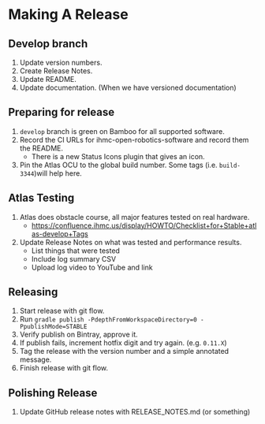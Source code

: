 # Making A Release

## Develop branch

1. Update version numbers.
1. Create Release Notes.
1. Update README.
1. Update documentation. (When we have versioned documentation)

## Preparing for release

1. `develop` branch is green on Bamboo for all supported software.
1. Record the CI URLs for ihmc-open-robotics-software and record them the README.
   * There is a new  Status Icons plugin that gives an icon.
1. Pin the Atlas OCU to the global build number. Some tags (i.e. `build-3344`)will help here.

## Atlas Testing

1. Atlas does obstacle course, all major features tested on real hardware.
   * https://confluence.ihmc.us/display/HOWTO/Checklist+for+Stable+atlas-develop+Tags
1. Update Release Notes on what was tested and performance results.
   * List things that were tested
   * Include log summary CSV
   * Upload log video to YouTube and link

## Releasing
1. Start release with git flow.
1. Run `gradle publish -PdepthFromWorkspaceDirectory=0 -PpublishMode=STABLE`
1. Verify publish on Bintray, approve it.
1. If publish fails, increment hotfix digit and try again. (e.g. `0.11.X`)
1. Tag the release with the version number and a simple annotated message.
1. Finish release with git flow.

## Polishing Release

1. Update GitHub release notes with RELEASE_NOTES.md (or something)



   

